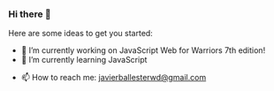 ### Hi there 👋

<!--
**Javirb26/Javirb26** is a ✨ _special_ ✨ repository because its `README.md` (this file) appears on your GitHub profile.
-->
Here are some ideas to get you started:

- 🔭 I’m currently working on JavaScript Web for Warriors 7th edition!
- 🌱 I’m currently learning JavaScript
<!-- 👯 I’m looking to collaborate on ... -->
- 📫 How to reach me: <a href="mailto:javierballesterwd@gmail.com">javierballesterwd@gmail.com</a>
<!-- ⚡ Fun fact: ... -->


